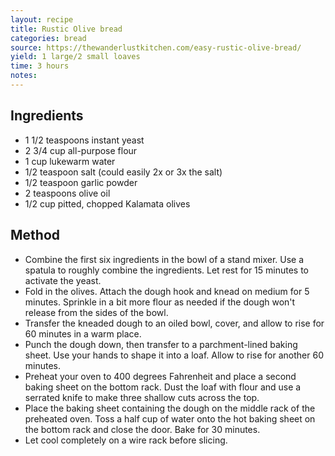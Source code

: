 ```yaml
---
layout: recipe
title: Rustic Olive bread
categories: bread
source: https://thewanderlustkitchen.com/easy-rustic-olive-bread/
yield: 1 large/2 small loaves
time: 3 hours
notes: 
---
```


## Ingredients
- 1 1/2 teaspoons instant yeast
- 2 3/4 cup all-purpose flour
- 1 cup lukewarm water
- 1/2 teaspoon salt (could easily 2x or 3x the salt)
- 1/2 teaspoon garlic powder
- 2 teaspoons olive oil
- 1/2 cup pitted, chopped Kalamata olives

## Method
- Combine the first six ingredients in the bowl of a stand mixer. Use a spatula to roughly combine the ingredients. Let rest for 15 minutes to activate the yeast.
- Fold in the olives. Attach the dough hook and knead on medium for 5 minutes. Sprinkle in a bit more flour as needed if the dough won't release from the sides of the bowl.
- Transfer the kneaded dough to an oiled bowl, cover, and allow to rise for 60 minutes in a warm place.
- Punch the dough down, then transfer to a parchment-lined baking sheet. Use your hands to shape it into a loaf. Allow to rise for another 60 minutes.
- Preheat your oven to 400 degrees Fahrenheit and place a second baking sheet on the bottom rack. Dust the loaf with flour and use a serrated knife to make three shallow cuts across the top.
- Place the baking sheet containing the dough on the middle rack of the preheated oven. Toss a half cup of water onto the hot baking sheet on the bottom rack and close the door. Bake for 30 minutes.
- Let cool completely on a wire rack before slicing.
